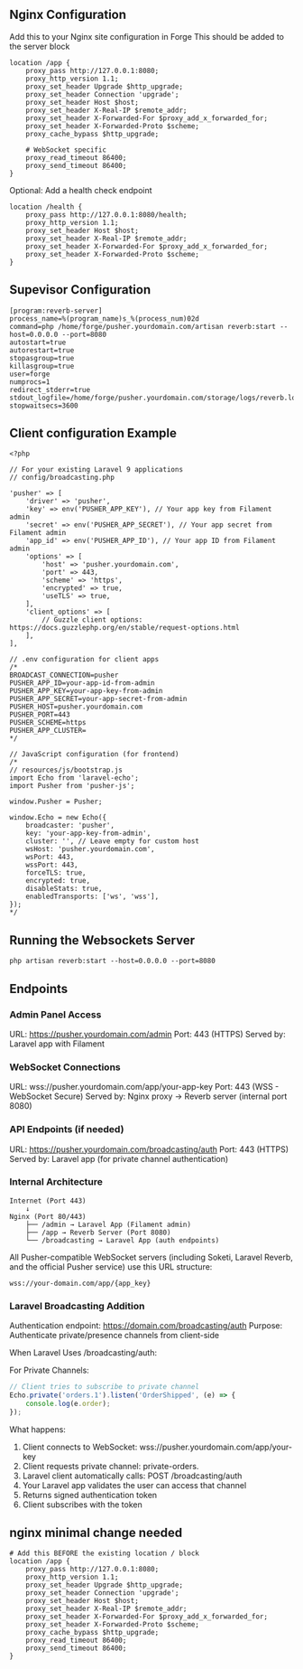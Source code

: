 ## Nginx Configuration

Add this to your Nginx site configuration in Forge
This should be added to the server block

```
location /app {
    proxy_pass http://127.0.0.1:8080;
    proxy_http_version 1.1;
    proxy_set_header Upgrade $http_upgrade;
    proxy_set_header Connection 'upgrade';
    proxy_set_header Host $host;
    proxy_set_header X-Real-IP $remote_addr;
    proxy_set_header X-Forwarded-For $proxy_add_x_forwarded_for;
    proxy_set_header X-Forwarded-Proto $scheme;
    proxy_cache_bypass $http_upgrade;
    
    # WebSocket specific
    proxy_read_timeout 86400;
    proxy_send_timeout 86400;
}
```

Optional: Add a health check endpoint

```
location /health {
    proxy_pass http://127.0.0.1:8080/health;
    proxy_http_version 1.1;
    proxy_set_header Host $host;
    proxy_set_header X-Real-IP $remote_addr;
    proxy_set_header X-Forwarded-For $proxy_add_x_forwarded_for;
    proxy_set_header X-Forwarded-Proto $scheme;
}
```

## Supevisor Configuration

```
[program:reverb-server]
process_name=%(program_name)s_%(process_num)02d
command=php /home/forge/pusher.yourdomain.com/artisan reverb:start --host=0.0.0.0 --port=8080
autostart=true
autorestart=true
stopasgroup=true
killasgroup=true
user=forge
numprocs=1
redirect_stderr=true
stdout_logfile=/home/forge/pusher.yourdomain.com/storage/logs/reverb.log
stopwaitsecs=3600
```

## Client configuration Example

```
<?php

// For your existing Laravel 9 applications
// config/broadcasting.php

'pusher' => [
    'driver' => 'pusher',
    'key' => env('PUSHER_APP_KEY'), // Your app key from Filament admin
    'secret' => env('PUSHER_APP_SECRET'), // Your app secret from Filament admin
    'app_id' => env('PUSHER_APP_ID'), // Your app ID from Filament admin
    'options' => [
        'host' => 'pusher.yourdomain.com',
        'port' => 443,
        'scheme' => 'https',
        'encrypted' => true,
        'useTLS' => true,
    ],
    'client_options' => [
        // Guzzle client options: https://docs.guzzlephp.org/en/stable/request-options.html
    ],
],

// .env configuration for client apps
/*
BROADCAST_CONNECTION=pusher
PUSHER_APP_ID=your-app-id-from-admin
PUSHER_APP_KEY=your-app-key-from-admin
PUSHER_APP_SECRET=your-app-secret-from-admin
PUSHER_HOST=pusher.yourdomain.com
PUSHER_PORT=443
PUSHER_SCHEME=https
PUSHER_APP_CLUSTER=
*/

// JavaScript configuration (for frontend)
/*
// resources/js/bootstrap.js
import Echo from 'laravel-echo';
import Pusher from 'pusher-js';

window.Pusher = Pusher;

window.Echo = new Echo({
    broadcaster: 'pusher',
    key: 'your-app-key-from-admin',
    cluster: '', // Leave empty for custom host
    wsHost: 'pusher.yourdomain.com',
    wsPort: 443,
    wssPort: 443,
    forceTLS: true,
    encrypted: true,
    disableStats: true,
    enabledTransports: ['ws', 'wss'],
});
*/
```

## Running the Websockets Server

    php artisan reverb:start --host=0.0.0.0 --port=8080

## Endpoints

### Admin Panel Access

URL: https://pusher.yourdomain.com/admin
Port: 443 (HTTPS)
Served by: Laravel app with Filament

### WebSocket Connections

URL: wss://pusher.yourdomain.com/app/your-app-key
Port: 443 (WSS - WebSocket Secure)
Served by: Nginx proxy → Reverb server (internal port 8080)

### API Endpoints (if needed)

URL: https://pusher.yourdomain.com/broadcasting/auth
Port: 443 (HTTPS)
Served by: Laravel app (for private channel authentication)

### Internal Architecture

```
Internet (Port 443) 
    ↓
Nginx (Port 80/443)
    ├── /admin → Laravel App (Filament admin)
    ├── /app → Reverb Server (Port 8080)
    └── /broadcasting → Laravel App (auth endpoints)
```

All Pusher-compatible WebSocket servers (including Soketi, Laravel Reverb, and the official Pusher service) use this URL structure:

    wss://your-domain.com/app/{app_key}

### Laravel Broadcasting Addition

Authentication endpoint: https://domain.com/broadcasting/auth
Purpose: Authenticate private/presence channels from client-side

When Laravel Uses /broadcasting/auth:

For Private Channels:

```javascript
// Client tries to subscribe to private channel
Echo.private('orders.1').listen('OrderShipped', (e) => {
    console.log(e.order);
});
```

What happens:

1. Client connects to WebSocket: wss://pusher.yourdomain.com/app/your-key
2. Client requests private channel: private-orders.
3. Laravel client automatically calls: POST /broadcasting/auth
4. Your Laravel app validates the user can access that channel
5. Returns signed authentication token
6. Client subscribes with the token

## nginx minimal change needed

```
# Add this BEFORE the existing location / block
location /app {
    proxy_pass http://127.0.0.1:8080;
    proxy_http_version 1.1;
    proxy_set_header Upgrade $http_upgrade;
    proxy_set_header Connection 'upgrade';
    proxy_set_header Host $host;
    proxy_set_header X-Real-IP $remote_addr;
    proxy_set_header X-Forwarded-For $proxy_add_x_forwarded_for;
    proxy_set_header X-Forwarded-Proto $scheme;
    proxy_cache_bypass $http_upgrade;
    proxy_read_timeout 86400;
    proxy_send_timeout 86400;
}
```
